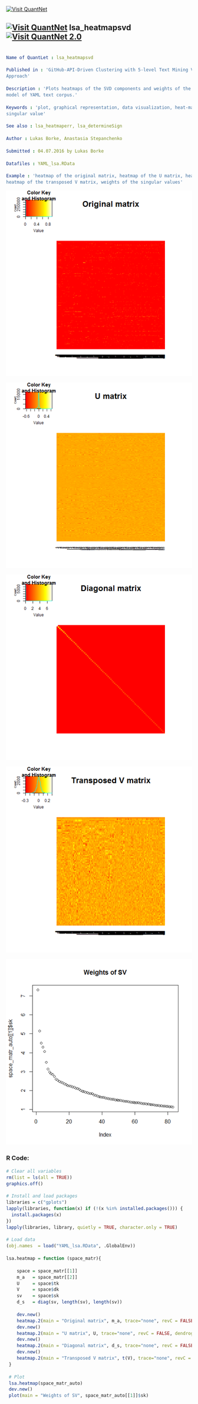
[<img src="https://github.com/QuantLet/Styleguide-and-FAQ/blob/master/pictures/banner.png" width="880" alt="Visit QuantNet">](http://quantlet.de/index.php?p=info)

## [<img src="https://github.com/QuantLet/Styleguide-and-Validation-procedure/blob/master/pictures/qloqo.png" alt="Visit QuantNet">](http://quantlet.de/) **lsa_heatmapsvd** [<img src="https://github.com/QuantLet/Styleguide-and-Validation-procedure/blob/master/pictures/QN2.png" width="60" alt="Visit QuantNet 2.0">](http://quantlet.de/d3/ia)

```yaml

Name of QuantLet : lsa_heatmapsvd

Published in : 'GitHub-API-Driven Clustering with 5-level Text Mining Validation Pipeline: R based
Approach'

Description : 'Plots heatmaps of the SVD components and weights of the singular values for the LSA
model of YAML text corpus.'

Keywords : 'plot, graphical representation, data visualization, heat-map, text mining, svd,
singular value'

See also : lsa_heatmaperr, lsa_determineSign

Author : Lukas Borke, Anastasia Stepanchenko

Submitted : 04.07.2016 by Lukas Borke

Datafiles : YAML_lsa.RData

Example : 'heatmap of the original matrix, heatmap of the U matrix, heatmap of the diagonal matrix,
heatmap of the transposed V matrix, weights of the singular values'

```

![Picture1](lsa_heatmapsvd-1.png)

![Picture2](lsa_heatmapsvd-2.png)

![Picture3](lsa_heatmapsvd-3.png)

![Picture4](lsa_heatmapsvd-4.png)

![Picture5](lsa_heatmapsvd-5.png)


### R Code:
```r
# Clear all variables
rm(list = ls(all = TRUE))
graphics.off()

# Install and load packages
libraries = c("gplots")
lapply(libraries, function(x) if (!(x %in% installed.packages())) {
  install.packages(x)
})
lapply(libraries, library, quietly = TRUE, character.only = TRUE)

# Load data
(obj.names  = load("YAML_lsa.RData", .GlobalEnv))

lsa.heatmap = function (space_matr){
  
    space = space_matr[[1]]  
    m_a   = space_matr[[2]]
    U     = space$tk
    V     = space$dk  
    sv    = space$sk
    d_s   = diag(sv, length(sv), length(sv))
  
    dev.new()
    heatmap.2(main = "Original matrix", m_a, trace="none", revC = FALSE, dendrogram = "none", labRow = TRUE, labCol = TRUE, Rowv = FALSE, Colv = FALSE, breaks =100)
    dev.new()
    heatmap.2(main = "U matrix", U, trace="none", revC = FALSE, dendrogram = "none", labRow = TRUE, labCol = TRUE, Rowv = FALSE, Colv = FALSE, breaks =100)
    dev.new()
    heatmap.2(main = "Diagonal matrix", d_s, trace="none", revC = FALSE, dendrogram = "none", labRow = FALSE, labCol = FALSE, Rowv = FALSE, Colv = FALSE, breaks =100)
    dev.new()
    heatmap.2(main = "Transposed V matrix", t(V), trace="none", revC = FALSE, dendrogram = "none", labRow = TRUE, labCol = TRUE, Rowv = FALSE, Colv = FALSE, breaks =100)
 }
 
 # Plot
 lsa.heatmap(space_matr_auto)
 dev.new()
 plot(main = "Weights of SV", space_matr_auto[[1]]$sk)


```
